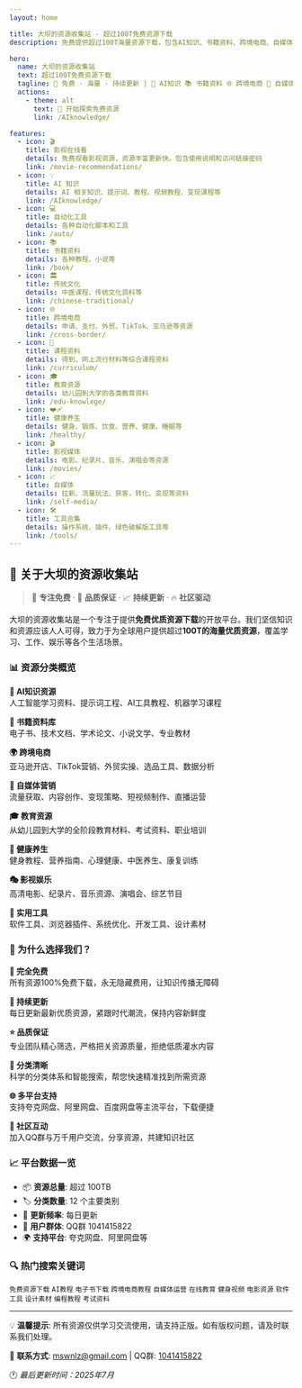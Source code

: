```yaml
---
layout: home

title: 大坝的资源收集站 - 超过100T免费资源下载
description: 免费提供超过100T海量资源下载，包含AI知识、书籍资料、跨境电商、自媒体、教育、健康、影视、工具等各类资源，持续更新，全部免费下载

hero:
  name: 大坝的资源收集站
  text: 超过100T免费资源下载
  tagline: 🚀 免费 · 海量 · 持续更新 | 🎯 AI知识 📚 书籍资料 🌐 跨境电商 📱 自媒体 🎓 教育 ❤️ 健康 🎬 影视 🛠️ 工具
  actions:
    - theme: alt
      text: 🚀 开始探索免费资源
      link: /AIknowledge/

features:
  - icon: 🎬
    title: 影视在线看
    details: 免费观看影视资源，资源丰富更新快。包含使用说明和访问链接密码
    link: /movie-recommendations/
  - icon: 💡
    title: AI 知识
    details: AI 相关知识、提示词、教程、视频教程、变现课程等
    link: /AIknowledge/
  - icon: 💻
    title: 自动化工具
    details: 各种自动化脚本和工具
    link: /auto/
  - icon: 📚
    title: 书籍资料
    details: 各种教程、小说等
    link: /book/
  - icon: 🏛️
    title: 传统文化
    details: 中医课程、传统文化资料等
    link: /chinese-traditional/
  - icon: 🌐
    title: 跨境电商
    details: 申请、支付、外贸、TikTok、亚马逊等资源
    link: /cross-border/
  - icon: 📝
    title: 课程资料
    details: 得到、网上流行材料等综合课程资料
    link: /curriculum/
  - icon: 🎓
    title: 教育资源
    details: 幼儿园到大学的各类教育资料
    link: /edu-knowlege/
  - icon: ❤️‍🩹
    title: 健康养生
    details: 健身、锻炼、饮食、营养、健康、睡眠等
    link: /healthy/
  - icon: 🎬
    title: 影视媒体
    details: 电影、纪录片、音乐、演唱会等资源
    link: /movies/
  - icon: 📈
    title: 自媒体 
    details: 拉新、流量玩法、获客，转化、变现等资料
    link: /self-media/
  - icon: 🛠️
    title: 工具合集
    details: 操作系统、插件、绿色破解版工具等
    link: /tools/
---
```


## 🚀 关于大坝的资源收集站

> 🎯 **专注免费** · 🌟 **品质保证** · 📈 **持续更新** · 🔥 **社区驱动**

大坝的资源收集站是一个专注于提供**免费优质资源下载**的开放平台。我们坚信知识和资源应该人人可得，致力于为全球用户提供超过**100T的海量优质资源**，覆盖学习、工作、娱乐等各个生活场景。

### 📊 资源分类概览

<div class="resource-grid">

**🤖 AI知识资源**  
人工智能学习资料、提示词工程、AI工具教程、机器学习课程

**📖 书籍资料库**  
电子书、技术文档、学术论文、小说文学、专业教材

**🌍 跨境电商**  
亚马逊开店、TikTok营销、外贸实操、选品工具、数据分析

**📱 自媒体营销**  
流量获取、内容创作、变现策略、短视频制作、直播运营

**🎓 教育资源**  
从幼儿园到大学的全阶段教育材料、考试资料、职业培训

**💪 健康养生**  
健身教程、营养指南、心理健康、中医养生、康复训练

**🎭 影视娱乐**  
高清电影、纪录片、音乐资源、演唱会、综艺节目

**🔧 实用工具**  
软件工具、浏览器插件、系统优化、开发工具、设计素材

</div>

### 🎯 为什么选择我们？

<div class="advantages">

**💯 完全免费**  
所有资源100%免费下载，永无隐藏费用，让知识传播无障碍

**🔄 持续更新**  
每日更新最新优质资源，紧跟时代潮流，保持内容新鲜度

**⭐ 品质保证**  
专业团队精心筛选，严格把关资源质量，拒绝低质灌水内容

**🎯 分类清晰**  
科学的分类体系和智能搜索，帮您快速精准找到所需资源

**🌐 多平台支持**  
支持夸克网盘、阿里网盘、百度网盘等主流平台，下载便捷

**👥 社区互动**  
加入QQ群与万千用户交流，分享资源，共建知识社区

</div>

### 📈 平台数据一览

- 📦 **资源总量**: 超过 100TB
- 🏷️ **分类数量**: 12 个主要类别
- 📅 **更新频率**: 每日更新
- 👥 **用户群体**: QQ群 1041415822
- 🌍 **支持平台**: 夸克网盘、阿里网盘等

### 🔍 热门搜索关键词

<div class="keyword-tags">

`免费资源下载` `AI教程` `电子书下载` `跨境电商教程` `自媒体运营` `在线教育` `健身视频` `电影资源` `软件工具` `设计素材` `编程教程` `考试资料`

</div>

---

<div class="footer-info">

💡 **温馨提示**: 所有资源仅供学习交流使用，请支持正版。如有版权问题，请及时联系我们处理。

📧 **联系方式**: mswnlz@gmail.com | QQ群: [1041415822](https://qm.qq.com/q/59EWTaGqfu)

🕐 *最后更新时间：2025年7月*

</div>
